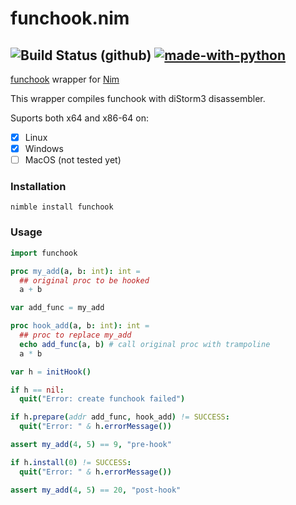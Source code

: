 # funchook.nim
![Build Status (github)](https://github.com/ba0f3/funchook.nim/workflows/Build/badge.svg) [![made-with-python](https://img.shields.io/badge/Made%20with-Nim-ffc200.svg)](https://nim-lang.org/)
----------------
[funchook](https://github.com/kubo/funchook) wrapper for [Nim](https://nim-lang.org)

This wrapper compiles funchook with diStorm3 disassembler.

Suports both x64 and x86-64 on:

- [x] Linux
- [x] Windows
- [ ] MacOS (not tested yet)

### Installation
```shell
nimble install funchook
```

### Usage

```nim
import funchook

proc my_add(a, b: int): int =
  ## original proc to be hooked
  a + b

var add_func = my_add

proc hook_add(a, b: int): int =
  ## proc to replace my_add
  echo add_func(a, b) # call original proc with trampoline
  a * b

var h = initHook()

if h == nil:
  quit("Error: create funchook failed")

if h.prepare(addr add_func, hook_add) != SUCCESS:
  quit("Error: " & h.errorMessage())

assert my_add(4, 5) == 9, "pre-hook"

if h.install(0) != SUCCESS:
  quit("Error: " & h.errorMessage())

assert my_add(4, 5) == 20, "post-hook"
```
